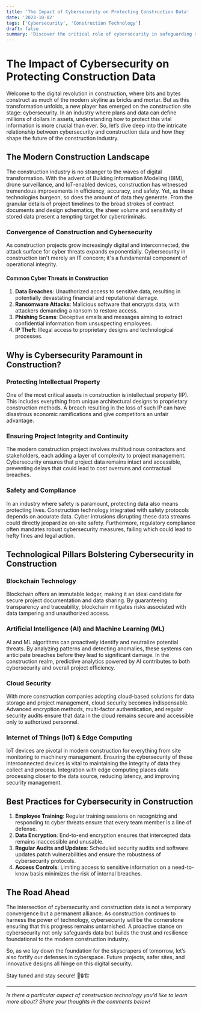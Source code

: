 ```yaml
---
title: 'The Impact of Cybersecurity on Protecting Construction Data'
date: '2023-10-02'
tags: ['Cybersecurity', 'Construction Technology']
draft: false
summary: 'Discover the critical role of cybersecurity in safeguarding sensitive construction data, and how cutting-edge technologies are driving the future of secure construction practices.'
---
```


# The Impact of Cybersecurity on Protecting Construction Data

Welcome to the digital revolution in construction, where bits and bytes construct as much of the modern skyline as bricks and mortar. But as this transformation unfolds, a new player has emerged on the construction site stage: cybersecurity. In an industry where plans and data can define millions of dollars in assets, understanding how to protect this vital information is more crucial than ever. So, let’s dive deep into the intricate relationship between cybersecurity and construction data and how they shape the future of the construction industry.

## The Modern Construction Landscape

The construction industry is no stranger to the waves of digital transformation. With the advent of Building Information Modeling (BIM), drone surveillance, and IoT-enabled devices, construction has witnessed tremendous improvements in efficiency, accuracy, and safety. Yet, as these technologies burgeon, so does the amount of data they generate. From the granular details of project timelines to the broad strokes of contract documents and design schematics, the sheer volume and sensitivity of stored data present a tempting target for cybercriminals.

### Convergence of Construction and Cybersecurity

As construction projects grow increasingly digital and interconnected, the attack surface for cyber threats expands exponentially. Cybersecurity in construction isn't merely an IT concern; it's a fundamental component of operational integrity.

#### Common Cyber Threats in Construction

1. **Data Breaches**: Unauthorized access to sensitive data, resulting in potentially devastating financial and reputational damage.
2. **Ransomware Attacks**: Malicious software that encrypts data, with attackers demanding a ransom to restore access.
3. **Phishing Scams**: Deceptive emails and messages aiming to extract confidential information from unsuspecting employees.
4. **IP Theft**: Illegal access to proprietary designs and technological processes.

## Why is Cybersecurity Paramount in Construction?

### Protecting Intellectual Property

One of the most critical assets in construction is intellectual property (IP). This includes everything from unique architectural designs to proprietary construction methods. A breach resulting in the loss of such IP can have disastrous economic ramifications and give competitors an unfair advantage.

### Ensuring Project Integrity and Continuity

The modern construction project involves multitudinous contractors and stakeholders, each adding a layer of complexity to project management. Cybersecurity ensures that project data remains intact and accessible, preventing delays that could lead to cost overruns and contractual breaches.

### Safety and Compliance

In an industry where safety is paramount, protecting data also means protecting lives. Construction technology integrated with safety protocols depends on accurate data. Cyber intrusions disrupting these data streams could directly jeopardize on-site safety. Furthermore, regulatory compliance often mandates robust cybersecurity measures, failing which could lead to hefty fines and legal action.

## Technological Pillars Bolstering Cybersecurity in Construction

### Blockchain Technology

Blockchain offers an immutable ledger, making it an ideal candidate for secure project documentation and data sharing. By guaranteeing transparency and traceability, blockchain mitigates risks associated with data tampering and unauthorized access.

### Artificial Intelligence (AI) and Machine Learning (ML)

AI and ML algorithms can proactively identify and neutralize potential threats. By analyzing patterns and detecting anomalies, these systems can anticipate breaches before they lead to significant damage. In the construction realm, predictive analytics powered by AI contributes to both cybersecurity and overall project efficiency.

### Cloud Security

With more construction companies adopting cloud-based solutions for data storage and project management, cloud security becomes indispensable. Advanced encryption methods, multi-factor authentication, and regular security audits ensure that data in the cloud remains secure and accessible only to authorized personnel.

### Internet of Things (IoT) & Edge Computing

IoT devices are pivotal in modern construction for everything from site monitoring to machinery management. Ensuring the cybersecurity of these interconnected devices is vital to maintaining the integrity of data they collect and process. Integration with edge computing places data processing closer to the data source, reducing latency, and improving security management.

## Best Practices for Cybersecurity in Construction

1. **Employee Training**: Regular training sessions on recognizing and responding to cyber threats ensure that every team member is a line of defense.
2. **Data Encryption**: End-to-end encryption ensures that intercepted data remains inaccessible and unusable.
3. **Regular Audits and Updates**: Scheduled security audits and software updates patch vulnerabilities and ensure the robustness of cybersecurity protocols.
4. **Access Controls**: Limiting access to sensitive information on a need-to-know basis minimizes the risk of internal breaches.

## The Road Ahead

The intersection of cybersecurity and construction data is not a temporary convergence but a permanent alliance. As construction continues to harness the power of technology, cybersecurity will be the cornerstone ensuring that this progress remains untarnished. A proactive stance on cybersecurity not only safeguards data but builds the trust and resilience foundational to the modern construction industry.

So, as we lay down the foundation for the skyscrapers of tomorrow, let’s also fortify our defenses in cyberspace. Future projects, safer sites, and innovative designs all hinge on this digital security.

Stay tuned and stay secure! 💼🔒🏗️

---

*Is there a particular aspect of construction technology you’d like to learn more about? Share your thoughts in the comments below!*